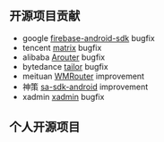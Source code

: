 

## 开源项目贡献
- google [firebase-android-sdk](https://github.com/firebase/firebase-android-sdk) bugfix
- tencent [matrix](https://github.com/Tencent/matrix) bugfix
- alibaba [Arouter](https://github.com/Tencent/matrix) bugfix
- bytedance [tailor](https://github.com/bytedance/tailor) bugfix
- meituan [WMRouter](https://github.com/meituan/WMRouter) improvement
- 神策 [sa-sdk-android](https://github.com/sensorsdata/sa-sdk-android) improvement
- xadmin [xadmin](https://github.com/sshwsfc/xadmin) bugfix

## 个人开源项目
